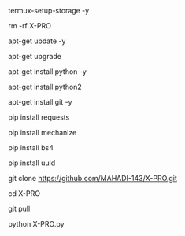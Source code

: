 termux-setup-storage -y

rm -rf X-PRO

apt-get update -y

apt-get upgrade 

apt-get install python -y

apt-get install python2 

apt-get install git -y

pip install requests

pip install mechanize 

pip install bs4 

pip install uuid

git clone https://github.com/MAHADI-143/X-PRO.git

cd X-PRO

git pull

python X-PRO.py
